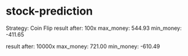 # stock-prediction

Strategy: Coin Flip
result after: 100x
    max_money: 544.93
    min_money: -411.65

result after: 10000x
    max_money: 721.00
    min_money: -610.49